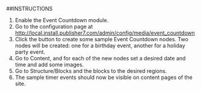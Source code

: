 ##INSTRUCTIONS

1. Enable the Event Countdown module.
2. Go to the configuration page at
   http://local.install.publisher7.com/admin/config/media/event_countdown
3. Click the button to create some sample Event Countdown nodes.   Two nodes will
   be created: one for a birthday event, another for a holiday party event.
4. Go to Content, and for each of the new nodes set a desired date and time and add
   some images.
5. Go to Structure/Blocks and the blocks to the desired regions.
6. The sample timer events should now be visible on content pages of the site.